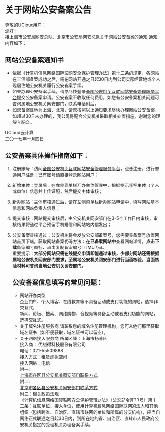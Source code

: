

# 关于网站公安备案公告

尊敬的UCloud用户：  
您好！  
接上海市公安局网安总队、北京市公安局网安总队关于网站公安备案的通知,通知内容如下：  

## 网站公安备案通知书 

- 依据《计算机信息网络国际联网安全保护管理办法》第十二条的规定，各网站在工信部备案成功之后，需在网站开通之日起30日内到公司实际经营地或个人现居住地公安机关履行公安备案手续。 
- 如未办理公安备案手续，请您尽快登录[全国公安机关互联网站安全管理服务平台](http://www.beian.gov.cn)提交公安备案申请。公安备案不收取任何费用，如您有公安备案相关问题可咨询属地公安机关网安部门，联系电话附后。  
- 如您备案属地为上海、北京，请您按照以上通知要求尽快办理网站公安备案，如超过30日未办理的，我公司将配合公安机关采取相关处置措施，谢谢您的理解与配合。  

UCloud云计算  
二〇一七年一月四日  

## 公安备案具体操作指南如下： 

1. 注册账号：访问[全国公安机关互联网站安全管理服务平台](http://www.beian.gov.cn)，点击注册，进行普通用户注册；已有账号请直接登录网站用户；  

2. 新增主体：登录后，在左侧菜单栏开办主体管理中，根据提示填写主体（个人或单位）信息并上传证照，然后提交主体审核；  

3. 新办网站：主体审核通过后，请在左侧菜单栏新办网站申请中，填写网站基本信息和网站负责人信息；  

4. 提交审核：网站提交审核后，由公安机关网安部门在3-5个工作日内审核，审核结果将通过平台预留手机短信和网站站内信发出；  

5. 公安备案审核通过：公安机关将会发放公安部备案号，您需要将备案号放置网站首页下端。获取网站备案代码方法：在**已备案网站中**查看网站详情，**点击下载**备案编号图标、点击复制备案编号HTML代码。  
   重要提示：**大部分网站只需在线提交申请即能通过审核，少部分网站还需根据属地公安机关网安部门要求，至属地公安机关网安部门进行当面核验，当面核验材料可咨询当地公安机关网安部门。**  

   

   ## 公安备案信息填写的常见问题：  

   - 网站开办类型  
     企业门户、个人博客、在线教育等不具备互动或支付功能的网站，选择非交互式。  
     新闻、论坛、搜索、网络购物、音视频等具备互动或者支付功能的网站，选择交互式。  
   - 关于域名注册服务商 
     请联系您的域名注册管理机构，您可从他们那里获取域名证书（如不便获取，域名证书可以留空）。  
   - 关于网络接入服务商
     所属区域：上海市杨浦区  
     接入商 ：优刻得科技股份有限公司  
     电话：021-55509888  
     接入方式：租赁虚拟空间  
     接入网络：电信  
     附一:  
     [上海市各区县公安机关网安部门联系方式](https://static.ucloud.cn/0baf8dd0223e48f487a121bfb274e5d2.xlsx)  
     附二:  
     [北京市各区县公安机关网安部门联系方式](https://static.ucloud.cn/2e661d90a2024256941028191b1300c5.xlsx)  
     附三：相关政策法规  
     《计算机信息网络国际联网安全保护管理办法》（公安部令第33号）第十二条：互联单位、接入单位，使用计算机信息网络国际联网的法人和其他组织（包括跨省、自治区、直辖市联网的单位和所属的分支机构），应当自网络正式联通之日起30日内，到所在地的省、自治区、直辖市人民政府公安机关指定的受理机关办理备案手续。